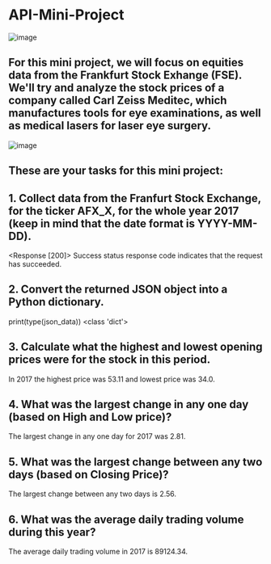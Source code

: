 # API-Mini-Project

![image](https://user-images.githubusercontent.com/86930309/227035074-1aa284fe-b863-4293-82e8-03e0bba95a8a.png)

## For this mini project, we will focus on equities data from the Frankfurt Stock Exhange (FSE). We'll try and analyze the stock prices of a company called Carl Zeiss Meditec, which manufactures tools for eye examinations, as well as medical lasers for laser eye surgery.

![image](https://user-images.githubusercontent.com/86930309/226737990-9fc5e371-c70a-4b6b-ad44-4c88800fb44c.png)

## These are your tasks for this mini project:

## 1. Collect data from the Franfurt Stock Exchange, for the ticker AFX_X, for the whole year 2017 (keep in mind that the date format is YYYY-MM-DD).

<Response [200]>
Success status response code indicates that the request has succeeded.

## 2. Convert the returned JSON object into a Python dictionary.

print(type(json_data))
<class 'dict'>

## 3. Calculate what the highest and lowest opening prices were for the stock in this period.

In 2017 the highest price was 53.11 and lowest price was 34.0.

## 4. What was the largest change in any one day (based on High and Low price)?

The largest change in any one day for 2017 was 2.81.

## 5. What was the largest change between any two days (based on Closing Price)?

The largest change between any two days is 2.56.

## 6. What was the average daily trading volume during this year?

The average daily trading volume in 2017 is 89124.34.
